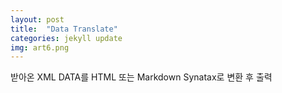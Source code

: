 ```yaml
---
layout: post
title:  "Data Translate"
categories: jekyll update
img: art6.png
---
```

 
받아온 XML DATA를 HTML 또는 Markdown Synatax로 변환 후 출력   
